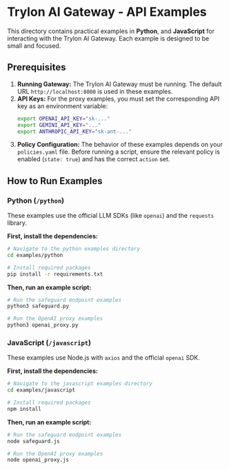 # Trylon AI Gateway - API Examples

This directory contains practical examples in **Python**, and **JavaScript** for interacting with the Trylon AI Gateway. Each example is designed to be small and focused.

## Prerequisites

1.  **Running Gateway:** The Trylon AI Gateway must be running. The default URL `http://localhost:8000` is used in these examples.
2.  **API Keys:** For the proxy examples, you must set the corresponding API key as an environment variable:
    ```bash
    export OPENAI_API_KEY="sk-..."
    export GEMINI_API_KEY="..."
    export ANTHROPIC_API_KEY="sk-ant-..."
    ```
3.  **Policy Configuration:** The behavior of these examples depends on your `policies.yaml` file. Before running a script, ensure the relevant policy is enabled (`state: true`) and has the correct `action` set.

## How to Run Examples

### Python (`/python`)

These examples use the official LLM SDKs (like `openai`) and the `requests` library.

**First, install the dependencies:**
```bash
# Navigate to the python examples directory
cd examples/python

# Install required packages
pip install -r requirements.txt
```

**Then, run an example script:**
```bash
# Run the safeguard endpoint examples
python3 safeguard.py

# Run the OpenAI proxy examples
python3 openai_proxy.py
```

### JavaScript (`/javascript`)

These examples use Node.js with `axios` and the official `openai` SDK.

**First, install the dependencies:**
```bash
# Navigate to the javascript examples directory
cd examples/javascript

# Install required packages
npm install
```

**Then, run an example script:**
```bash
# Run the safeguard endpoint examples
node safeguard.js

# Run the OpenAI proxy examples
node openai_proxy.js
